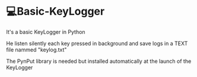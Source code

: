 # 💻Basic-KeyLogger

It's a basic KeyLogger in Python

He listen silently each key pressed in background and save logs in a TEXT file nammed "keylog.txt"

The PynPut library is needed but installed automatically at the launch of the KeyLogger


